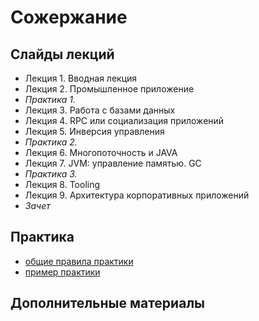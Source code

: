 Сожержание
===

## Слайды лекций
* Лекция 1. Вводная лекция
* Лекция 2. Промышленное приложение
* *Практика 1.*
* Лекция 3. Работа с базами данных
* Лекция 4. RPC или социализация приложений
* Лекция 5. Инверсия управления
* *Практика 2.*
* Лекция 6. Многопоточность и JAVA
* Лекция 7. JVM: управление памятью. GC
* *Практика 3.*
* Лекция 8. Tooling
* Лекция 9. Архитектура корпоративных приложений
* *Зачет*

## Практика
- [общие правила практики](doc/practice.md)
- [пример практики](doc/practice_example.md)


## Дополнительные материалы

